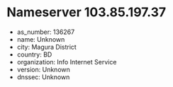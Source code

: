 # Nameserver 103.85.197.37

* as_number: 136267
* name: Unknown
* city: Magura District
* country: BD
* organization: Info Internet Service
* version: Unknown
* dnssec: Unknown
